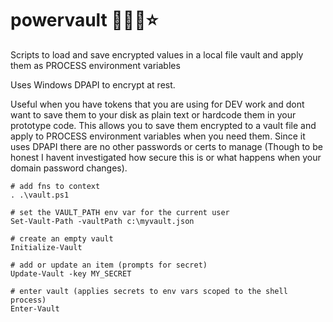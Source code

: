 # powervault :diamond_shape_with_a_dot_inside::guardsman::star:
Scripts to load and save encrypted values in a local file vault and apply them as PROCESS environment variables

Uses Windows DPAPI to encrypt at rest.

Useful when you have tokens that you are using for DEV work and dont want to save them to your disk as plain text or hardcode them in your prototype code. This allows you to save them encrypted to a vault file and apply to PROCESS environment variables when you need them. Since it uses DPAPI there are no other passwords or certs to manage (Though to be honest I havent investigated how secure this is or what happens when your domain password changes).

```
# add fns to context
. .\vault.ps1

# set the VAULT_PATH env var for the current user
Set-Vault-Path -vaultPath c:\myvault.json

# create an empty vault
Initialize-Vault

# add or update an item (prompts for secret)
Update-Vault -key MY_SECRET

# enter vault (applies secrets to env vars scoped to the shell process)
Enter-Vault
```
